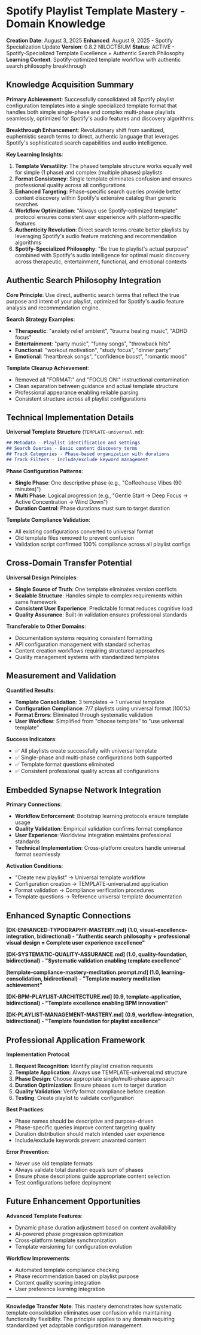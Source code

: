# Spotify Playlist Template Mastery - Domain Knowledge

**Creation Date**: August 3, 2025
**Enhanced**: August 9, 2025 - Spotify Specialization Update
**Version**: 0.8.2 NILOCTBIUM
**Status**: ACTIVE - Spotify-Specialized Template Excellence + Authentic Search Philosophy
**Learning Context**: Spotify-optimized template workflow with authentic search philosophy breakthrough

## Knowledge Acquisition Summary

**Primary Achievement**: Successfully consolidated all Spotify playlist configuration templates into a single specialized template format that handles both simple single-phase and complex multi-phase playlists seamlessly, optimized for Spotify's audio features and discovery algorithms.

**Breakthrough Enhancement**: Revolutionary shift from sanitized, euphemistic search terms to direct, authentic language that leverages Spotify's sophisticated search capabilities and audio intelligence.

**Key Learning Insights**:
1. **Template Versatility**: The phased template structure works equally well for simple (1 phase) and complex (multiple phases) playlists
2. **Format Consistency**: Single template eliminates confusion and ensures professional quality across all configurations
3. **Enhanced Targeting**: Phase-specific search queries provide better content discovery within Spotify's extensive catalog than generic searches
4. **Workflow Optimization**: "Always use Spotify-optimized template" protocol ensures consistent user experience with platform-specific features
5. **Authenticity Revolution**: Direct search terms create better playlists by leveraging Spotify's audio feature matching and recommendation algorithms
6. **Spotify-Specialized Philosophy**: "Be true to playlist's actual purpose" combined with Spotify's audio intelligence for optimal music discovery across therapeutic, entertainment, functional, and emotional contexts

## Authentic Search Philosophy Integration

**Core Principle**: Use direct, authentic search terms that reflect the true purpose and intent of your playlist, optimized for Spotify's audio feature analysis and recommendation engine.

**Search Strategy Examples**:
- **Therapeutic**: "anxiety relief ambient", "trauma healing music", "ADHD focus"
- **Entertainment**: "party music", "funny songs", "throwback hits"
- **Functional**: "workout motivation", "study focus", "dinner party"
- **Emotional**: "heartbreak songs", "confidence boost", "romantic mood"

**Template Cleanup Achievement**:
- Removed all "FORMAT:" and "FOCUS ON:" instructional contamination
- Clean separation between guidance and actual template structure
- Professional appearance enabling reliable parsing
- Consistent structure across all playlist configurations

## Technical Implementation Details

**Universal Template Structure** (`TEMPLATE-universal.md`):
```markdown
## Metadata - Playlist identification and settings
## Search Queries - Basic content discovery terms
## Track Categories - Phase-based organization with durations
## Track Filters - Include/exclude keyword management
```

**Phase Configuration Patterns**:
- **Single Phase**: One descriptive phase (e.g., "Coffeehouse Vibes (90 minutes)")
- **Multi Phase**: Logical progression (e.g., "Gentle Start → Deep Focus → Active Concentration → Wind Down")
- **Duration Control**: Phase durations must sum to target duration

**Template Compliance Validation**:
- All existing configurations converted to universal format
- Old template files removed to prevent confusion
- Validation script confirmed 100% compliance across all playlist configs

## Cross-Domain Transfer Potential

**Universal Design Principles**:
- **Single Source of Truth**: One template eliminates version conflicts
- **Scalable Structure**: Handles simple to complex requirements within same framework
- **Consistent User Experience**: Predictable format reduces cognitive load
- **Quality Assurance**: Built-in validation ensures professional standards

**Transferable to Other Domains**:
- Documentation systems requiring consistent formatting
- API configuration management with standard schemas
- Content creation workflows requiring structured approaches
- Quality management systems with standardized templates

## Measurement and Validation

**Quantified Results**:
- **Template Consolidation**: 3 templates → 1 universal template
- **Configuration Compliance**: 7/7 playlists using universal format (100%)
- **Format Errors**: Eliminated through systematic validation
- **User Workflow**: Simplified from "choose template" to "use universal template"

**Success Indicators**:
- ✅ All playlists create successfully with universal template
- ✅ Single-phase and multi-phase configurations both supported
- ✅ Template format questions eliminated
- ✅ Consistent professional quality across all configurations

## Embedded Synapse Network Integration

**Primary Connections**:
- **Workflow Enforcement**: Bootstrap learning protocols ensure template usage
- **Quality Validation**: Empirical validation confirms format compliance
- **User Experience**: Worldview integration maintains professional standards
- **Technical Implementation**: Cross-platform creators handle universal format seamlessly

**Activation Conditions**:
- "Create new playlist" → Universal template workflow
- Configuration creation → TEMPLATE-universal.md application
- Format validation → Compliance verification procedures
- Template questions → Reference universal template documentation

## Enhanced Synaptic Connections

**[DK-ENHANCED-TYPOGRAPHY-MASTERY.md] (1.0, visual-excellence-integration, bidirectional) - "Authentic search philosophy + professional visual design = Complete user experience excellence"**

**[DK-SYSTEMATIC-QUALITY-ASSURANCE.md] (1.0, quality-foundation, bidirectional) - "Systematic validation enabling template excellence"**

**[template-compliance-mastery-meditation.prompt.md] (1.0, learning-consolidation, bidirectional) - "Template mastery meditation achievement"**

**[DK-BPM-PLAYLIST-ARCHITECTURE.md] (0.9, template-application, bidirectional) - "Template excellence enabling BPM innovation"**

**[DK-PLAYLIST-MANAGEMENT-MASTERY.md] (0.9, workflow-integration, bidirectional) - "Template foundation for playlist excellence"**

## Professional Application Framework

**Implementation Protocol**:
1. **Request Recognition**: Identify playlist creation requests
2. **Template Application**: Always use TEMPLATE-universal.md structure
3. **Phase Design**: Choose appropriate single/multi-phase approach
4. **Duration Optimization**: Ensure phases sum to target duration
5. **Quality Validation**: Verify format compliance before creation
6. **Testing**: Create playlist to validate configuration

**Best Practices**:
- Phase names should be descriptive and purpose-driven
- Phase-specific queries improve content targeting quality
- Duration distribution should match intended user experience
- Include/exclude keywords prevent unwanted content

**Error Prevention**:
- Never use old template formats
- Always validate total duration equals sum of phases
- Ensure phase descriptions guide appropriate content selection
- Test configurations before deployment

## Future Enhancement Opportunities

**Advanced Template Features**:
- Dynamic phase duration adjustment based on content availability
- AI-powered phase progression optimization
- Cross-platform template synchronization
- Template versioning for configuration evolution

**Workflow Improvements**:
- Automated template compliance checking
- Phase recommendation based on playlist purpose
- Content quality scoring integration
- User preference learning integration

---

**Knowledge Transfer Note**: This mastery demonstrates how systematic template consolidation eliminates user confusion while maintaining functionality flexibility. The principle applies to any domain requiring standardized yet adaptable configuration management.
